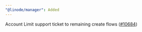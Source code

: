 ```yaml
---
"@linode/manager": Added
---
```


Account Limit support ticket to remaining create flows ([#10684](https://github.com/linode/manager/pull/10684))
